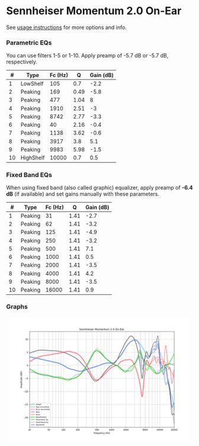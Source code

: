 # Sennheiser Momentum 2.0 On-Ear
See [usage instructions](https://github.com/jaakkopasanen/AutoEq#usage) for more options and info.

### Parametric EQs
You can use filters 1-5 or 1-10. Apply preamp of -5.7 dB or -5.7 dB, respectively.

|   # | Type      |   Fc (Hz) |    Q |   Gain (dB) |
|-----|-----------|-----------|------|-------------|
|   1 | LowShelf  |       105 | 0.7  |        -2.2 |
|   2 | Peaking   |       169 | 0.49 |        -5.8 |
|   3 | Peaking   |       477 | 1.04 |         8   |
|   4 | Peaking   |      1910 | 2.51 |        -3   |
|   5 | Peaking   |      8742 | 2.77 |        -3.3 |
|   6 | Peaking   |        40 | 2.16 |        -0.4 |
|   7 | Peaking   |      1138 | 3.62 |        -0.6 |
|   8 | Peaking   |      3917 | 3.8  |         5.1 |
|   9 | Peaking   |      9983 | 5.98 |        -1.5 |
|  10 | HighShelf |     10000 | 0.7  |         0.5 |

### Fixed Band EQs
When using fixed band (also called graphic) equalizer, apply preamp of **-6.4 dB** (if available) and set gains manually with these parameters.

|   # | Type    |   Fc (Hz) |    Q |   Gain (dB) |
|-----|---------|-----------|------|-------------|
|   1 | Peaking |        31 | 1.41 |        -2.7 |
|   2 | Peaking |        62 | 1.41 |        -3.2 |
|   3 | Peaking |       125 | 1.41 |        -4.9 |
|   4 | Peaking |       250 | 1.41 |        -3.2 |
|   5 | Peaking |       500 | 1.41 |         7.1 |
|   6 | Peaking |      1000 | 1.41 |         0.5 |
|   7 | Peaking |      2000 | 1.41 |        -3.5 |
|   8 | Peaking |      4000 | 1.41 |         4.2 |
|   9 | Peaking |      8000 | 1.41 |        -3.5 |
|  10 | Peaking |     16000 | 1.41 |         0.9 |

### Graphs
![](./Sennheiser%20Momentum%202.0%20On-Ear.png)
